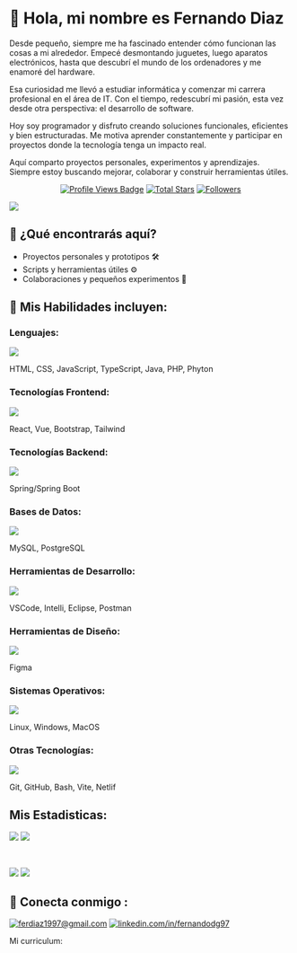 # 👋 Hola, mi nombre es Fernando Diaz
Desde pequeño, siempre me ha fascinado entender cómo funcionan las cosas a mi alrededor. Empecé desmontando juguetes, luego aparatos electrónicos, hasta que descubrí el mundo de los ordenadores y me enamoré del hardware. 

Esa curiosidad me llevó a estudiar informática y comenzar mi carrera profesional en el área de IT. Con el tiempo, redescubrí mi pasión, esta vez desde otra perspectiva: el desarrollo de software. 

Hoy soy programador y disfruto creando soluciones funcionales, eficientes y bien estructuradas. Me motiva aprender constantemente y participar en proyectos donde la tecnología tenga un impacto real.

Aquí comparto proyectos personales, experimentos y aprendizajes. Siempre estoy buscando mejorar, colaborar y construir herramientas útiles.

 <div align="center">
<!-- Profile Views -->
<a href="https://github.com/Fernandodg97" target="_blank">
  <img src="https://komarev.com/ghpvc/?username=Fernandodg97&label=Profile%20views&color=5e81ac&style=for-the-badge&logo=github&logoColor=white&Color=black" 
       alt="Profile Views Badge" /></a>

<!-- Total Stars with GitHub Logo -->
<a href="https://github.com/Fernandodg97?tab=repositories&sort=stargazers" target="_blank">
  <img alt="Total Stars" title="Total stars on GitHub"
       src="https://img.shields.io/github/stars/Fernandodg97?style=for-the-badge&label=Stars&color=bf616a&logo=github" /></a>

<!-- Followers with GitHub Logo -->
<a href="https://github.com/Fernandodg97?tab=followers" target="_blank">
  <img alt="Followers" title="Follow me on GitHub"
       src="https://img.shields.io/github/followers/Fernandodg97?style=for-the-badge&label=Followers&color=5e81ac&logo=github" />
</a>

</div>

![](http://github-profile-summary-cards.vercel.app/api/cards/profile-details?username=Fernandodg97&theme=github)

## 🚀 ¿Qué encontrarás aquí?
- Proyectos personales y prototipos 🛠️
- Scripts y herramientas útiles ⚙️
- Colaboraciones y pequeños experimentos 🎯

## 🧠 Mis Habilidades incluyen:

### Lenguajes:
<p align="left">
  <a href="https://skillicons.dev">
    <img src="https://skillicons.dev/icons?i=html,css,js,ts,java,php,phyton&perline=14" />
  </a>
</p>
HTML, CSS, JavaScript, TypeScript, Java, PHP, Phyton

### Tecnologías Frontend:
<p align="left">
  <a href="https://skillicons.dev">
    <img src="https://skillicons.dev/icons?i=react,vue,bootstrap,tailwind&perline=14" />
  </a>
</p>

React, Vue, Bootstrap, Tailwind

### Tecnologías Backend:
<p align="left">
  <a href="https://skillicons.dev">
    <img src="https://skillicons.dev/icons?i=spring&perline=14" />
  </a>
</p>

Spring/Spring Boot

### Bases de Datos:
<p align="left">
  <a href="https://skillicons.dev">
    <img src="https://skillicons.dev/icons?i=mysql,postgresql&perline=14" />
  </a>
</p>
MySQL, PostgreSQL

### Herramientas de Desarrollo:
<p align="left">
  <a href="https://skillicons.dev">
    <img src="https://skillicons.dev/icons?i=vscode,idea,eclipse,postman&perline=14" />
  </a>
</p>
VSCode, Intelli, Eclipse, Postman

### Herramientas de Diseño:
<p align="left">
  <a href="https://skillicons.dev">
    <img src="https://skillicons.dev/icons?i=figma&perline=14" />
  </a>
</p>
Figma


### Sistemas Operativos:
<p align="left">
  <a href="https://skillicons.dev">
    <img src="https://skillicons.dev/icons?i=linux,windows,apple&perline=14" />
  </a>
</p>

Linux, Windows, MacOS

### Otras Tecnologías:
<p align="left">
  <a href="https://skillicons.dev">
    <img src="https://skillicons.dev/icons?i=git,github,bash,vite,netlify&perline=14" />
  </a>
</p>
Git, GitHub, Bash, Vite, Netlif


## Mis Estadisticas:
![](http://github-profile-summary-cards.vercel.app/api/cards/repos-per-language?username=Fernandodg97&theme=github)
![](http://github-profile-summary-cards.vercel.app/api/cards/most-commit-language?username=Fernandodg97&theme=github)

<br>

![](http://github-profile-summary-cards.vercel.app/api/cards/stats?username=Fernandodg97&theme=github)
![](https://github-readme-stats.vercel.app/api?username=Fernandodg97&count_private=true)

## 🧲 Conecta conmigo :
<a href="mailto:ferdiaz1997@gmail.com">
  <img src="https://skillicons.dev/icons?i=gmail&perline=14" alt="ferdiaz1997@gmail.com" /></a> 
  
  <a href="https://www.linkedin.com/in/fernandodg97" target="_blank">
    <img src="https://skillicons.dev/icons?i=linkedin&perline=14" alt="linkedin.com/in/fernandodg97" /></a> 
    

Mi curriculum: ![]()
